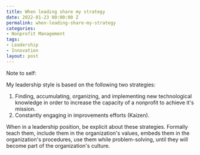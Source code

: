 ```yaml
---
title: When leading share my strategy
date: 2022-01-23 00:00:00 Z
permalink: when-leading-share-my-strategy
categories:
- Nonprofit Management
tags:
- Leadership
- Innovation
layout: post
---
```


Note to self: 

My leadership style is based on the following two strategies:

1. Finding, accumulating, organizing, and implementing new technological knowledge in order to increase the capacity of a nonprofit to achieve it's mission. 
2. Constantly engaging in improvements efforts (Kaizen).  



When in a leadership position, be explicit about these strategies. Formally teach them, include them in the organization's values, embeds them in the organization's procedures, use them while problem-solving, until they will become part of the organization's culture.  